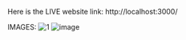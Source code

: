 Here is the LIVE website link: http://localhost:3000/

IMAGES:
![1](https://user-images.githubusercontent.com/64140831/156894187-49bcbf75-fcce-4d38-8989-50568cb4fe19.JPG)
![image](https://user-images.githubusercontent.com/64140831/156894219-088f25c0-8956-4be1-b5fc-3e59aa35bc61.png)
